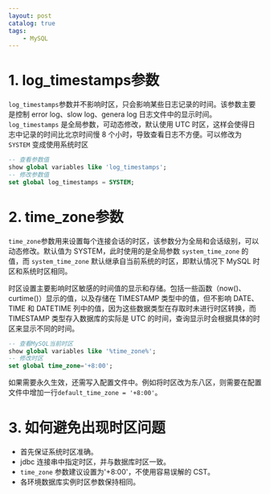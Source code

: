 ```yaml
---
layout: post   	
catalog: true 	
tags:
    - MySQL
---
```


# 1. log_timestamps参数

`log_timestamps`参数并不影响时区，只会影响某些日志记录的时间。该参数主要是控制 error log、slow log、genera log 日志文件中的显示时间。`log_timestamps` 是全局参数，可动态修改，默认使用 UTC 时区，这样会使得日志中记录的时间比北京时间慢 8 个小时，导致查看日志不方便。可以修改为 `SYSTEM` 变成使用系统时区

```sql
-- 查看参数值
show global variables like 'log_timestamps';
-- 修改参数值
set global log_timestamps = SYSTEM;
```
# 2. time_zone参数

`time_zone`参数用来设置每个连接会话的时区，该参数分为全局和会话级别，可以动态修改。默认值为 SYSTEM，此时使用的是全局参数 `system_time_zone` 的值，而 `system_time_zone` 默认继承自当前系统的时区，即默认情况下 MySQL 时区和系统时区相同。

时区设置主要影响时区敏感的时间值的显示和存储。包括一些函数（now()、curtime()）显示的值，以及存储在 TIMESTAMP 类型中的值，但不影响 DATE、TIME 和 DATETIME 列中的值，因为这些数据类型在存取时未进行时区转换，而 TIMESTAMP 类型存入数据库的实际是 UTC 的时间，查询显示时会根据具体的时区来显示不同的时间。

```sql
-- 查看MySQL当前时区
show global variables like '%time_zone%';
-- 修改时区
set global time_zone='+8:00';
```
如果需要永久生效，还需写入配置文件中。例如将时区改为东八区，则需要在配置文件中增加一行`default_time_zone = '+8:00'`。
# 3. 如何避免出现时区问题

- 首先保证系统时区准确。
- jdbc 连接串中指定时区，并与数据库时区一致。
- `time_zone` 参数建议设置为'+8:00'，不使用容易误解的 CST。
- 各环境数据库实例时区参数保持相同。